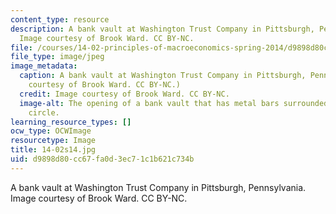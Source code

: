 ```yaml
---
content_type: resource
description: A bank vault at Washington Trust Company in Pittsburgh, Pennsylvania.
  Image courtesy of Brook Ward. CC BY-NC.
file: /courses/14-02-principles-of-macroeconomics-spring-2014/d9898d80cc67fa0d3ec71c1b621c734b_14-02s14.jpg
file_type: image/jpeg
image_metadata:
  caption: A bank vault at Washington Trust Company in Pittsburgh, Pennsylvania. (Image
    courtesy of Brook Ward. CC BY-NC.)
  credit: Image courtesy of Brook Ward. CC BY-NC.
  image-alt: The opening of a bank vault that has metal bars surrounded by a metal
    circle.
learning_resource_types: []
ocw_type: OCWImage
resourcetype: Image
title: 14-02s14.jpg
uid: d9898d80-cc67-fa0d-3ec7-1c1b621c734b
---
```

A bank vault at Washington Trust Company in Pittsburgh, Pennsylvania. Image courtesy of Brook Ward. CC BY-NC.

